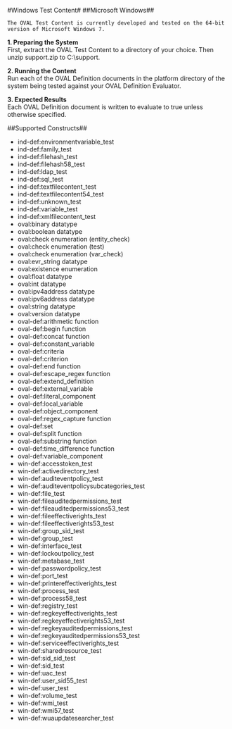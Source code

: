 #Windows Test Content#
##Microsoft Windows##

    The OVAL Test Content is currently developed and tested on the 64-bit version of Microsoft Windows 7.  

<strong>1. Preparing the System</strong>  
First, extract the OVAL Test Content to a directory of your choice. Then unzip support.zip to C:\support.

<strong>2. Running the Content</strong>  
Run each of the OVAL Definition documents in the platform directory of the system being tested against your OVAL Definition Evaluator.

<strong>3. Expected Results</strong>  
Each OVAL Definition document is written to evaluate to true unless otherwise specified.

##Supported Constructs##
* ind-def:environmentvariable_test
* ind-def:family_test
* ind-def:filehash_test
* ind-def:filehash58_test
* ind-def:ldap_test
* ind-def:sql_test
* ind-def:textfilecontent_test
* ind-def:textfilecontent54_test
* ind-def:unknown_test
* ind-def:variable_test
* ind-def:xmlfilecontent_test
* oval:binary datatype
* oval:boolean datatype
* oval:check enumeration (entity_check)
* oval:check enumeration (test)
* oval:check enumeration (var_check)
* oval:evr_string datatype
* oval:existence enumeration
* oval:float datatype
* oval:int datatype
* oval:ipv4address datatype
* oval:ipv6address datatype
* oval:string datatype
* oval:version datatype
* oval-def:arithmetic function
* oval-def:begin function
* oval-def:concat function
* oval-def:constant_variable
* oval-def:criteria
* oval-def:criterion
* oval-def:end function
* oval-def:escape_regex function
* oval-def:extend_definition
* oval-def:external_variable
* oval-def:literal_component
* oval-def:local_variable
* oval-def:object_component
* oval-def:regex_capture function
* oval-def:set
* oval-def:split function
* oval-def:substring function
* oval-def:time_difference function
* oval-def:variable_component
* win-def:accesstoken_test
* win-def:activedirectory_test
* win-def:auditeventpolicy_test
* win-def:auditeventpolicysubcategories_test
* win-def:file_test
* win-def:fileauditedpermissions_test
* win-def:fileauditedpermissions53_test
* win-def:fileeffectiverights_test
* win-def:fileeffectiverights53_test
* win-def:group_sid_test
* win-def:group_test
* win-def:interface_test
* win-def:lockoutpolicy_test
* win-def:metabase_test
* win-def:passwordpolicy_test
* win-def:port_test
* win-def:printereffectiverights_test
* win-def:process_test
* win-def:process58_test
* win-def:registry_test
* win-def:regkeyeffectiverights_test
* win-def:regkeyeffectiverights53_test
* win-def:regkeyauditedpermissions_test
* win-def:regkeyauditedpermissions53_test
* win-def:serviceeffectiverights_test
* win-def:sharedresource_test
* win-def:sid_sid_test
* win-def:sid_test
* win-def:uac_test
* win-def:user_sid55_test
* win-def:user_test
* win-def:volume_test
* win-def:wmi_test
* win-def:wmi57_test
* win-def:wuaupdatesearcher_test

